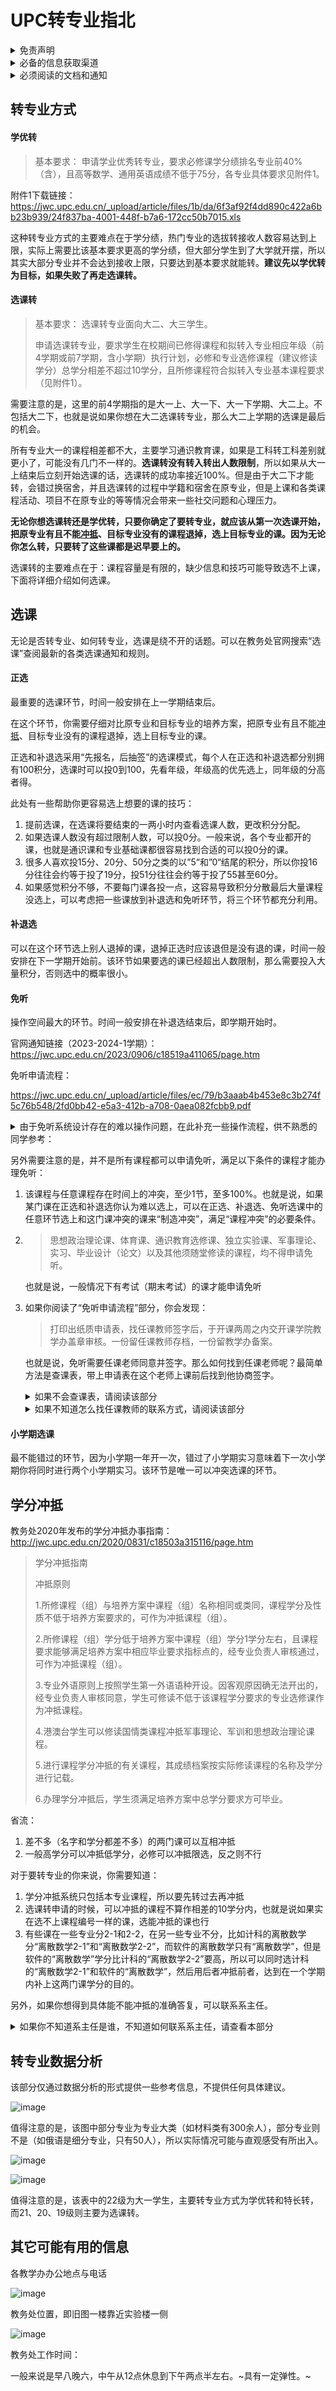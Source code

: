 # UPC转专业指北
<details>
  <summary>免责声明</summary>

  
本文作者仅提供经验分享，个人理解难免出现纰漏。

故本文仅供参考，实际情况请自行理解判断，如果出现任何问题本文作者不负任何责任。
  
</details>

<details>
  <summary>必备的信息获取渠道</summary>


UPC转专业交流QQ群：534385291

目前有一千多人，涵盖了各个专业的学长学姐和同学。

教务处官网：https://jwc.upc.edu.cn/

转专业相关的各类通知和规定都可以在这个网站搜到。
  
</details>


<details>
  <summary>必须阅读的文档和通知</summary>


教务处发布的2023年转专业申请及审核工作安排：https://jwc.upc.edu.cn/2023/0418/c18520a401246/page.psp

培养方案：有纸质书，各学院群也会发布，不在此赘述

教务处发布的2023-2024-1学期选课的通知：https://jwc.upc.edu.cn/2023/0719/c18519a408652/page.htm
  
</details>


## 转专业方式
#### 学优转
>基本要求：
>申请学业优秀转专业，要求必修课学分绩排名专业前40%（含），且高等数学、通用英语成绩不低于75分，各专业具体要求见附件1。

附件1下载链接： https://jwc.upc.edu.cn/_upload/article/files/1b/da/6f3af92f4dd890c422a6bb23b939/24f837ba-4001-448f-b7a6-172cc50b7015.xls

这种转专业方式的主要难点在于学分绩，热门专业的选拔转接收人数容易达到上限，实际上需要比该基本要求更高的学分绩，但大部分学生到了大学就开摆，所以其实大部分专业并不会达到接收上限，只要达到基本要求就能转。**建议先以学优转为目标，如果失败了再走选课转。**

#### 选课转
>基本要求：
选课转专业面向大二、大三学生。
>
>申请选课转专业，要求学生在校期间已修得课程和拟转入专业相应年级（前4学期或前7学期，含小学期）执行计划，必修和专业选修课程（建议修读学分）总学分相差不超过10学分，且所修课程符合拟转入专业基本课程要求（见附件1）。

需要注意的是，这里的前4学期指的是大一上、大一下、大一下学期、大二上。不包括大二下，也就是说如果你想在大二选课转专业，那么大二上学期的选课是最后的机会。

所有专业大一的课程相差都不大，主要学习通识教育课，如果是工科转工科差别就更小了，可能没有几门不一样的。**选课转没有转入转出人数限制**，所以如果从大一上结束后立刻开始选课的话，选课转的成功率接近100%。但是由于大二下才能转，会错过换宿舍，并且选课转的过程中学籍和宿舍在原专业，但是上课和各类课程活动、项目不在原专业的等等情况会带来一些社交问题和心理压力。

**无论你想选课转还是学优转，只要你确定了要转专业，就应该从第一次选课开始，把原专业有且不能[冲抵](#chongdi)、目标专业没有的课程退掉，选上目标专业的课。因为无论你怎么转，只要转了这些课都是迟早要上的。**

选课转的主要难点在于：课程容量是有限的，缺少信息和技巧可能导致选不上课，下面将详细介绍如何选课。
## 选课
无论是否转专业、如何转专业，选课是绕不开的话题。可以在教务处官网搜索“选课”查阅最新的各类选课通知和规则。
#### 正选
最重要的选课环节，时间一般安排在上一学期结束后。

在这个环节，你需要仔细对比原专业和目标专业的培养方案，把原专业有且不能[冲抵](#chongdi)、目标专业没有的课程退掉，选上目标专业的课。

正选和补退选采用“先报名，后抽签”的选课模式，每个人在正选和补退选都分别拥有100积分，选课时可以投0到100，先看年级，年级高的优先选上，同年级的分高者得。

此处有一些帮助你更容易选上想要的课的技巧：

1. 提前选课，在选课将要结束的一两小时内查看选课人数，更改积分分配。
2. 如果选课人数没有超过限制人数，可以投0分。一般来说，各个专业都开的课，也就是通识课和专业基础课都很容易找到合适的可以投0分的课。
3. 很多人喜欢投15分、20分、50分之类的以”5“和”0“结尾的积分，所以你投16分往往会约等于投了19分，投51分往往会约等于投了55甚至60分。
4. 如果感觉积分不够，不要每门课各投一点，这容易导致积分分散最后大量课程没选上，可以考虑把一些课放到补退选和免听环节，将三个环节都充分利用。
#### 补退选
可以在这个环节选上别人退掉的课，退掉正选时应该退但是没有退的课，时间一般安排在下一学期开始前。该环节如果要选的课已经超出人数限制，那么需要投入大量积分，否则选中的概率很小。
#### 免听
操作空间最大的环节。时间一般安排在补退选结束后，即学期开始时。

官网通知链接（2023-2024-1学期）：https://jwc.upc.edu.cn/2023/0906/c18519a411065/page.htm

免听申请流程：

https://jwc.upc.edu.cn/_upload/article/files/ec/79/b3aaab4b453e8c3b274f5c76b548/2fd0bb42-e5a3-412b-a708-0aea082fcbb9.pdf

<details>
  <summary>由于免听系统设计存在的难以操作问题，在此补充一些操作流程，供不熟悉的同学参考：</summary>
  
  点击左上角全部课程，等待一两分钟。
  
![image](https://github.com/woqiqishi/How-to-change-majors-at-UPC/assets/131324500/d314fbdc-6c38-4fd3-9313-0e35540ada79)

  加载出来后搜索要查询的课程
  
![image](https://github.com/woqiqishi/How-to-change-majors-at-UPC/assets/131324500/9c7671a0-7f1a-4e35-b024-7d28a8bfbca5)

  拉到右下角翻页并等待
  
![image](https://github.com/woqiqishi/How-to-change-majors-at-UPC/assets/131324500/61224e8a-4fd9-4350-8dc9-00f1615c867b)

  等到加载完毕（左上角不再转圈）翻回第一页
  
![image](https://github.com/woqiqishi/How-to-change-majors-at-UPC/assets/131324500/bd0389cc-13e9-4680-bed9-85f6ca9ae87d)

  选择要免听的课并提交。“其他事由或说明”可以随便填，一般填时间冲突即可。
  
</details>




另外需要注意的是，并不是所有课程都可以申请免听，满足以下条件的课程才能办理免听：
1. 该课程与任意课程存在时间上的冲突，至少1节，至多100%。也就是说，如果某门课在正选和补退选你认为难以选上，可以在正选、补退选、免听选课中的任意环节选上和这门课冲突的课来“制造冲突”，满足“课程冲突”的必要条件。
2. >思想政治理论课、体育课、通识教育选修课、独立实验课、军事理论、实习、毕业设计（论文）以及其他须随堂修读的课程，均不得申请免听。
   
   也就是说，一般情况下有考试（期末考试）的课才能申请免听
3. 如果你阅读了“免听申请流程”部分，你会发现：
    >打印出纸质申请表，找任课教师签字后，于开课两周之内交开课学院教学办盖章审核。一份留任课教师存档，一份留教学办备案。

    也就是说，免听需要任课老师同意并签字。那么如何找到任课老师呢？最简单方法是查课表，带上申请表在这个老师上课前后找到他协商签字。

    <details>
      <summary>如果不会查课表，请阅读该部分</summary>
      
    1. 微信→中国石油大学公众号→教务信息→微查询
    2. 数字石大→教学应用→教务系统→学期理论课表→各类课表查询
    如果你担心老师不同意白跑一趟，可以先找到老师的联系方式并线上沟通。不过一般来说老师都会同意的。
      
    </details>
    
    
    <details>
      <summary><a name="teacher"></a>如果不知道怎么找任课教师的联系方式，请阅读该部分</summary>
      
    1. 百度搜索该任课教师名字
    2. 打开石大官网，在教学院部部分进入老师所在院部，搜索名字
    3. 如果实在找不到，可以在石大转专业交流群（QQ群：534385291）询问
      
    </details>



#### 小学期选课
最不能错过的环节，因为小学期一年开一次，错过了小学期实习意味着下一次小学期你将同时进行两个小学期实习。该环节是唯一可以冲突选课的环节。

## 学分冲抵

<a name="chongdi"></a>

教务处2020年发布的学分冲抵办事指南：http://jwc.upc.edu.cn/2020/0831/c18503a315116/page.htm
>学分冲抵指南
>
>冲抵原则
>
>1.所修课程（组）与培养方案中课程（组）名称相同或类同，课程学分及性质不低于培养方案要求的，可作为冲抵课程（组）。
>
>2.所修课程（组）学分低于培养方案中课程（组）学分1学分左右，且课程要求能够满足培养方案中相应毕业要求指标点的，经专业负责人审核通过，可作为冲抵课程（组）。
>
>3.专业外语原则上按照学生第一外语语种开设。因客观原因确无法开出的，经专业负责人审核同意，学生可修读不低于该课程学分要求的专业选修课作为冲抵课程。
>
>4.港澳台学生可以修读国情类课程冲抵军事理论、军训和思想政治理论课程。
>
>5.进行课程学分冲抵的有关课程，其成绩档案按实际修读课程的名称及学分进行记载。
>
>6.办理学分冲抵后，学生须满足培养方案中总学分要求方可毕业。

省流：
1. 差不多（名字和学分都差不多）的两门课可以互相冲抵
2. 一般高学分可以冲抵低学分，必修可以冲抵限选，反之则不行
   
对于要转专业的你来说，你需要知道：
1. 学分冲抵系统只包括本专业课程，所以要先转过去再冲抵
2. 选课转申请的时候，可以冲抵的课程不算作相差的10学分内，也就是说如果实在选不上课程编号一样的课，选能冲抵的课也行
3. 有些课在一些专业分2-1和2-2，在另一些专业不分，比如计科的离散数学分“离散数学2-1”和“离散数学2-2”，而软件的离散数学只有“离散数学”，但是软件的“离散数学”学分比计科的“离散数学2-2”要高，所以可以同时选计科的“离散数学2-1”和软件的“离散数学”，然后用后者冲抵前者，达到在一个学期内补上这两门课学分的目的。
   
另外，如果你想得到具体能不能冲抵的准确答复，可以联系系主任。

<details>
  <summary>如果你不知道系主任是谁，不知道如何联系系主任，请查看本部分</summary>
  此处以计科为例：
  
  ![image](https://github.com/woqiqishi/How-to-change-majors-at-UPC/assets/131324500/2192bd02-f1f4-4edb-982d-822c0170c37a)

  ![image](https://github.com/woqiqishi/How-to-change-majors-at-UPC/assets/131324500/e2e3fe7b-c336-4574-b9dd-5412ffccbe9a)

  ![image](https://github.com/woqiqishi/How-to-change-majors-at-UPC/assets/131324500/da7049af-16fc-4c60-968d-b28fa00766b3)

  如果你不知道怎么找老师的联系方式，可以参考[这里](#teacher)

</details>


## 转专业数据分析
该部分仅通过数据分析的形式提供一些参考信息，不提供任何具体建议。

![image](https://github.com/woqiqishi/How-to-change-majors-at-UPC/assets/131324500/b0af972e-a999-415c-aeef-a7cc82cbb345)

值得注意的是，该图中部分专业为专业大类（如材料类有300余人），部分专业则不是（如俄语是细分专业，只有50人），所以实际情况可能与直观感受有所出入。

![image](https://github.com/woqiqishi/How-to-change-majors-at-UPC/assets/131324500/ae3b1f87-8eeb-4e5b-b409-4bfb41840154)

![image](https://github.com/woqiqishi/How-to-change-majors-at-UPC/assets/131324500/1964a3d7-5d2d-4ff7-963e-0f69e7ea4756)

值得注意的是，该表中的22级为大一学生，主要转专业方式为学优转和特长转，而21、20、19级则主要为选课转。

## 其它可能有用的信息
各教学办办公地点与电话

![image](https://github.com/woqiqishi/How-to-change-majors-at-UPC/assets/131324500/1429fe5d-3a47-4ab0-a830-6c905a83f29f)

教务处位置，即旧图一楼靠近实验楼一侧

![image](https://github.com/woqiqishi/How-to-change-majors-at-UPC/assets/131324500/c4b26ad3-cf2e-453a-88bf-b10268941a8f)

教务处工作时间：

一般来说是早八晚六，中午从12点休息到下午两点半左右。~具有一定弹性。~
